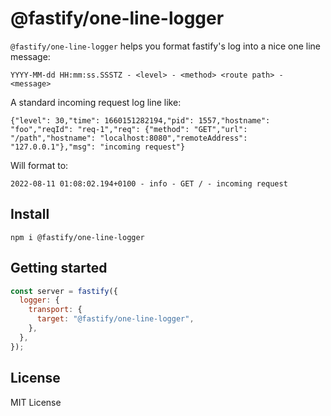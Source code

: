 <a id="@fastify/one-line-logger"></a>
# @fastify/one-line-logger

`@fastify/one-line-logger` helps you format fastify's log into a nice one line message:

```
YYYY-MM-dd HH:mm:ss.SSSTZ - <level> - <method> <route path> - <message>
```

A standard incoming request log line like:

```
{"level": 30,"time": 1660151282194,"pid": 1557,"hostname": "foo","reqId": "req-1","req": {"method": "GET","url": "/path","hostname": "localhost:8080","remoteAddress": "127.0.0.1"},"msg": "incoming request"}
```

Will format to:

```
2022-08-11 01:08:02.194+0100 - info - GET / - incoming request
```

<a id="install"></a>
## Install

```
npm i @fastify/one-line-logger
```

<a id="getting-started"></a>
## Getting started

```js
const server = fastify({
  logger: {
    transport: {
      target: "@fastify/one-line-logger",
    },
  },
});
```

<a id="license"></a>
## License

MIT License